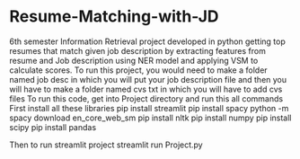 # Resume-Matching-with-JD
6th semester Information Retrieval project developed in python getting top resumes that match given job description by extracting features from resume and Job description using NER model and applying VSM to calculate scores.
To run this project, you would need to make a folder named job desc in which you will put your job description file and then you will have to make a folder named cvs txt in which you will have to add cvs files
To run this code, get into Project directory and run this all commands
First install all these libraries
pip install streamlit
pip install spacy
python -m spacy download en_core_web_sm
pip install nltk
pip install numpy
pip install scipy
pip install pandas

Then to run streamlit project
streamlit run Project.py
